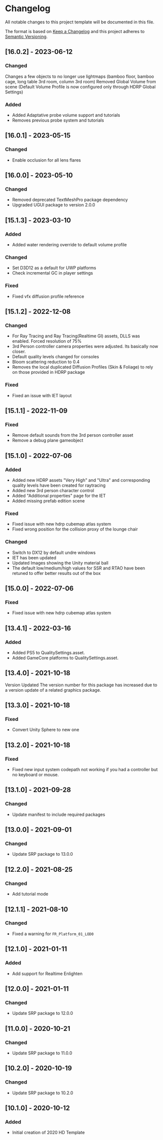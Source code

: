 # Changelog
All notable changes to this project template will be documented in this file.

The format is based on [Keep a Changelog](http://keepachangelog.com/en/1.0.0/)
and this project adheres to [Semantic Versioning](http://semver.org/spec/v2.0.0.html).

## [16.0.2] - 2023-06-12

### Changed
Changes a few objects to no longer use lightmaps (bamboo floor, bamboo cage, long table 3rd room, column 3rd room)
Removed Global Volume from scene (Default Volume Profile is now configured only through HDRP Global Settings)

### Added
- Added Adaptative probe volume support and tutorials
- Removes previous probe system and tutorials

## [16.0.1] - 2023-05-15

### Changed
- Enable occlusion for all lens flares

## [16.0.0] - 2023-05-10

### Changed

- Removed deprecated TextMeshPro package dependency
- Upgraded UGUI package to version 2.0.0

## [15.1.3] - 2023-03-10

### Added
- Added water rendering override to default volume profile

### Changed
- Set D3D12 as a default for UWP platforms
- Check incremental GC in player settings

### Fixed
- Fixed vfx diffusion profile reference

## [15.1.2] - 2022-12-08

### Changed
- For Ray Tracing and Ray Tracing(Realtime GI) assets, DLLS was enabled. Forced resolution of 75%
- 3rd Person controller camera properties were adjusted. Its basically now closer.
- Default quality levels changed for consoles
- Bloom scattering reduction to 0.4
- Removes the local duplicated Diffusion Profiles (Skin & Foliage) to rely on those provided in HDRP package

### Fixed
- Fixed an issue with IET layout

## [15.1.1] - 2022-11-09

### Fixed
- Remove default sounds from the 3rd person controller asset
- Remove a debug plane gameobject

## [15.1.0] - 2022-07-06

### Added
- Added new HDRP assets "Very High" and "Ultra" and corresponding quality levels have been created for raytracing
- Added new 3rd person character control 
- Added "Additional properties" page for the IET
- Added missing prefab edition scene

### Fixed
- Fixed issue with new hdrp cubemap atlas system
- Fixed wrong position for the collision proxy of the lounge chair

### Changed
- Switch to DX12 by default undre windows
- IET has been updated
- Updated Images showing the Unity material ball
- The default low/medium/high values for SSR and RTAO have been retuned to offer better results out of the box

## [15.0.0] - 2022-07-06

### Fixed
- Fixed issue with new hdrp cubemap atlas system

## [13.4.1] - 2022-03-16

### Added
- Added PS5 to QualitySettings.asset.
- Added GameCore platforms to QualitySettings.asset.

## [13.4.0] - 2021-10-18

Version Updated
The version number for this package has increased due to a version update of a related graphics package.

## [13.3.0] - 2021-10-18

### Fixed
- Convert Unity Sphere to new one

## [13.2.0] - 2021-10-18

### Fixed
- Fixed new input system codepath not working if you had a controller but no keyboard or mouse.

## [13.1.0] - 2021-09-28

### Changed
- Update manifest to include required packages

## [13.0.0] - 2021-09-01

### Changed
- Update SRP package to 13.0.0

## [12.2.0] - 2021-08-25

### Changed
- Add tutorial mode

## [12.1.1] - 2021-08-10

### Changed
- Fixed a warning for `FR_Platform_01_LOD0`

## [12.1.0] - 2021-01-11

### Added
- Add support for Realtime Enlighten

## [12.0.0] - 2021-01-11

### Changed
- Update SRP package to 12.0.0

## [11.0.0] - 2020-10-21

### Changed
- Update SRP package to 11.0.0

## [10.2.0] - 2020-10-19

### Changed
- Update SRP package to 10.2.0

## [10.1.0] - 2020-10-12

### Added
- Initial creation of 2020 HD Template
